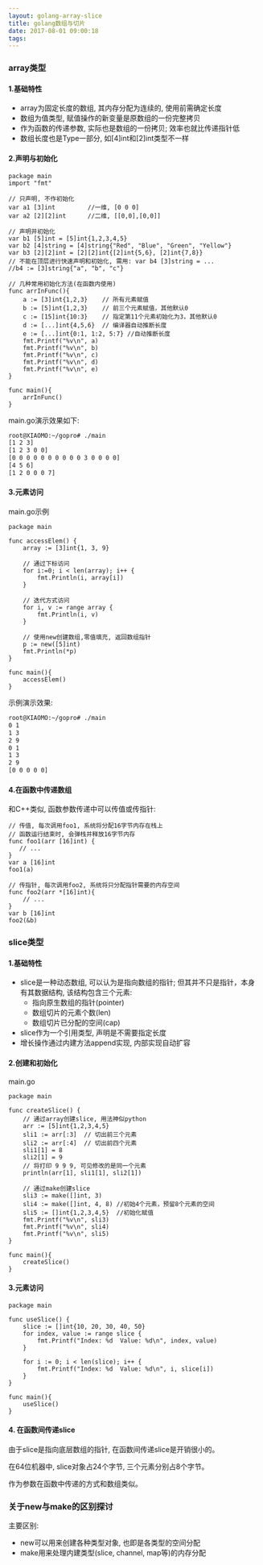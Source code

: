 ```yaml
---
layout: golang-array-slice
title: golang数组与切片
date: 2017-08-01 09:00:18
tags:
---
```


### array类型
#### 1.基础特性
- array为固定长度的数组, 其内存分配为连续的, 使用前需确定长度
- 数组为值类型, 赋值操作的新变量是原数组的一份完整拷贝
- 作为函数的传递参数, 实际也是数组的一份拷贝; 效率也就比传递指针低
- 数组长度也是Type一部分, 如[4]int和[2]int类型不一样

#### 2.声明与初始化
```golang
package main
import "fmt"

// 只声明, 不作初始化
var a1 [3]int         //一维, [0 0 0]
var a2 [2][2]int      //二维, [[0,0],[0,0]]

// 声明并初始化
var b1 [5]int = [5]int{1,2,3,4,5}
var b2 [4]string = [4]string{"Red", "Blue", "Green", "Yellow"}
var b3 [2][2]int = [2][2]int{[2]int{5,6}, [2]int{7,8}}
// 不能在顶层进行快速声明和初始化, 需用: var b4 [3]string = ...
//b4 := [3]string{"a", "b", "c"}

// 几种常用初始化方法(在函数内使用)
func arrInFunc(){
    a := [3]int{1,2,3}    // 所有元素赋值
    b := [5]int{1,2,3}    // 前三个元素赋值，其他默认0
    c := [15]int{10:3}    // 指定第11个元素初始化为3，其他默认0
    d := [...]int{4,5,6}  // 编译器自动推断长度
    e := [...]int{0:1, 1:2, 5:7} //自动推断长度
    fmt.Printf("%v\n", a)
    fmt.Printf("%v\n", b)
    fmt.Printf("%v\n", c)
    fmt.Printf("%v\n", d)
    fmt.Printf("%v\n", e)
}

func main(){
    arrInFunc()
}
```
main.go演示效果如下:
```bash
root@XIAOMO:~/gopro# ./main
[1 2 3]
[1 2 3 0 0]
[0 0 0 0 0 0 0 0 0 0 3 0 0 0 0]
[4 5 6]
[1 2 0 0 0 7]
```

#### 3.元素访问
main.go示例
```golang
package main

func accessElem() {
    array := [3]int{1, 3, 9}

    // 通过下标访问
    for i:=0; i < len(array); i++ {
        fmt.Println(i, array[i])
    }

    // 迭代方式访问
    for i, v := range array {
        fmt.Println(i, v)
    }

    // 使用new创建数组,零值填充, 返回数组指针
    p := new([5]int)
    fmt.Println(*p)
}

func main(){
    accessElem()
}
```

示例演示效果:
```bash
root@XIAOMO:~/gopro# ./main
0 1
1 3
2 9
0 1
1 3
2 9
[0 0 0 0 0]
```

#### 4.在函数中传递数组
和C++类似, 函数参数传递中可以传值或传指针:


```golang
// 传值, 每次调用foo1, 系统将分配16字节内存在栈上
// 函数运行结束时, 会弹栈并释放16字节内存
func foo1(arr [16]int) {
   // ...
}
var a [16]int
foo1(a)

// 传指针, 每次调用foo2, 系统将只分配指针需要的内存空间
func foo2(arr *[16]int){
    // ...
}
var b [16]int
foo2(&b)
```


### slice类型
#### 1.基础特性
- slice是一种动态数组, 可以认为是指向数组的指针; 但其并不只是指针，本身有其数据结构, 该结构包含三个元素:
  - 指向原生数组的指针(pointer)
  - 数组切片的元素个数(len)
  - 数组切片已分配的空间(cap)
- slice作为一个引用类型, 声明是不需要指定长度
- 增长操作通过内建方法append实现, 内部实现自动扩容

#### 2.创建和初始化
main.go
```golang
package main

func createSlice() {
    // 通过array创建slice, 用法神似python
    arr := [5]int{1,2,3,4,5}
    sli1 := arr[:3]  // 切出前三个元素
    sli2 := arr[:4]  // 切出前四个元素
    sli1[1] = 8
    sli2[1] = 9
    // 将打印 9 9 9, 可见修改的是同一个元素
    println(arr[1], sli1[1], sli2[1])

    // 通过make创建slice
    sli3 := make([]int, 3)
    sli4 := make([]int, 4, 8) //初始4个元素，预留8个元素的空间
    sli5 := []int{1,2,3,4,5}  //初始化赋值
    fmt.Printf("%v\n", sli3)
    fmt.Printf("%v\n", sli4)
    fmt.Printf("%v\n", sli5)
}

func main(){
    createSlice()
}
```
#### 3.元素访问
```golang
package main

func useSlice() {
    slice := []int{10, 20, 30, 40, 50}
    for index, value := range slice {
        fmt.Printf("Index: %d  Value: %d\n", index, value)
    }

    for i := 0; i < len(slice); i++ {
        fmt.Printf("Index: %d  Value: %d\n", i, slice[i])
    }
}

func main(){
    useSlice()
}
```
#### 4. 在函数间传递slice
由于slice是指向底层数组的指针, 在函数间传递slice是开销很小的。

在64位机器中, slice对象占24个字节, 三个元素分别占8个字节。

作为参数在函数中传递的方式和数组类似。

### 关于new与make的区别探讨
主要区别:
- new可以用来创建各种类型对象, 也即是各类型的空间分配
- make用来处理内建类型(slice, channel, map等)的内存分配
